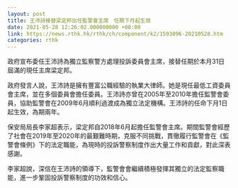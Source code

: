 ```yaml
---
layout: post
title: 王沛詩接替梁定邦出任監警會主席　任期下月起生效
date: 2021-05-28 12:26:02.000000000 +08:00
link: https://news.rthk.hk/rthk/ch/component/k2/1593096-20210528.htm
categories: rthk
---
```


政府宣布委任王沛詩為獨立監察警方處理投訴委員會主席，接替任期於本月31日屆滿的現任主席梁定邦。

政府發言人說，王沛詩是擁有豐富公職經驗的執業大律師。她是現任最低工資委員會主席，並在多個委員會擔任委員。王沛詩亦曾在2005年至2010年擔任監警會委員，協助監警會在2009年6月順利過渡成為獨立法定機構。王沛詩的任命下月1日起生效，為期兩年。
 
保安局局長李家超表示，梁定邦自2018年6月起擔任監警會主席。期間監警會經歷了社會在2019年至2020年的最艱難時期，克服不同挑戰，貫徹履行監警會在《監警會條例》下的法定職能，為現時的投訴警察制度作出大量工作和貢獻，對此深表感謝。

李家超說，深信在王沛詩的領導下，監警會會繼續積極發揮其獨立的法定監察職能，進一步鞏固投訴警察制度的功效和信心。　
